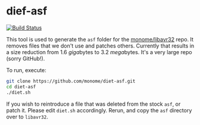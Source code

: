 # dief-asf

[![Build Status](https://travis-ci.org/monome/diet-asf.svg?branch=master)](https://travis-ci.org/monome/diet-asf)

This tool is used to generate the `asf` folder for the [monome/libavr32][] repo. It removes files that we don't use and patches others. Currently that results in a size reduction from 1.6 *giga*bytes to 3.2 *mega*bytes. It's a very large repo (sorry GitHub!).

To run, execute:

```sh
git clone https://github.com/monome/diet-asf.git
cd diet-asf
./diet.sh
```

If you wish to reintroduce a file that was deleted from the stock `asf`, or patch it. Please edit `diet.sh` accordingly. Rerun, and copy the `asf` directory over to `libavr32`.

[monome/libavr32]: https://github.com/monome/libavr32:w
